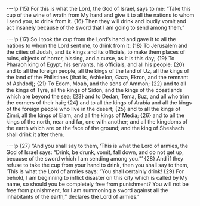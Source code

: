 ---!p
{15} For this is what the Lord, the God of Israel, says to me: “Take this cup of the wine of wrath from My hand and give it to all the nations to whom I send you, to drink from it. {16} Then they will drink and loudly vomit and act insanely because of the sword that I am going to send among them.”

---!p
{17} So I took the cup from the Lord’s hand and gave it to all the nations to whom the Lord sent me, to drink from it: {18} To Jerusalem and the cities of Judah, and its kings and its officials, to make them places of ruins, objects of horror, hissing, and a curse, as it is this day; {19} To Pharaoh king of Egypt, his servants, his officials, and all his people; {20} and to all the foreign people, all the kings of the land of Uz, all the kings of the land of the Philistines (that is, Ashkelon, Gaza, Ekron, and the remnant of Ashdod); {21} To Edom, Moab, and the sons of Ammon; {22} and to all the kings of Tyre, all the kings of Sidon, and the kings of the coastlands which are beyond the sea; {23} and to Dedan, Tema, Buz, and all who trim the corners of their hair; {24} and to all the kings of Arabia and all the kings of the foreign people who live in the desert; {25} and to all the kings of Zimri, all the kings of Elam, and all the kings of Media; {26} and to all the kings of the north, near and far, one with another; and all the kingdoms of the earth which are on the face of the ground; and the king of Sheshach shall drink it after them.

---!p
{27} “And you shall say to them, ‘This is what the Lord of armies, the God of Israel says: “Drink, be drunk, vomit, fall down, and do not get up, because of the sword which I am sending among you.”’ {28} And if they refuse to take the cup from your hand to drink, then you shall say to them, ‘This is what the Lord of armies says: “You shall certainly drink! {29} For behold, I am beginning to inflict disaster on this city which is called by My name, so should you be completely free from punishment? You will not be free from punishment, for I am summoning a sword against all the inhabitants of the earth,” declares the Lord of armies.’